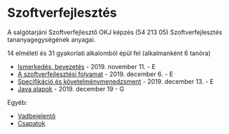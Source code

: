 # Szoftverfejlesztés
	
A salgótarjáni Szoftverfejlesztő OKJ képzés (54 213 05) Szoftverfejlesztés tananyagegységének anyagai.

14 elméleti és 31 gyakorlati alkalomból épül fel (alkalmanként 6 tanóra)

- [Ismerkedés, bevezetés](00-ismerkedes-bevezetes.md) - 2019. november 11. - E
- [A szoftverfejlesztési folyamat](01-a-szoftverfejlesztesi-folyamat.md) - 2019. december 6. - E
- [Specifikáció és követelménymenedzsment](02-specifikácio-es-kovetelmenymenedzsment.md) - 2019. december 13. - E
- [Java alapok](03-java-alapok.md) - 2019. december 19 - G

Egyéb:

- [Vadbejelentő](vadbejelento.md)
- [Csapatok](csapatok.md)
